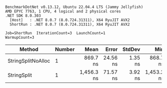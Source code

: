 ```

BenchmarkDotNet v0.13.12, Ubuntu 22.04.4 LTS (Jammy Jellyfish)
AMD EPYC 7763, 1 CPU, 4 logical and 2 physical cores
.NET SDK 8.0.303
  [Host]   : .NET 8.0.7 (8.0.724.31311), X64 RyuJIT AVX2
  ShortRun : .NET 8.0.7 (8.0.724.31311), X64 RyuJIT AVX2

Job=ShortRun  IterationCount=3  LaunchCount=1  
WarmupCount=3  

```
| Method             | Number | Mean       | Error    | StdDev  | Min        | Max        | Gen0   | Allocated |
|------------------- |------- |-----------:|---------:|--------:|-----------:|-----------:|-------:|----------:|
| StringSplitNoAlloc | 1      |   869.7 ns | 24.56 ns | 1.35 ns |   868.7 ns |   871.2 ns |      - |         - |
| StringSplit        | 1      | 1,456.3 ns | 71.57 ns | 3.92 ns | 1,453.2 ns | 1,460.7 ns | 0.0381 |    3208 B |
